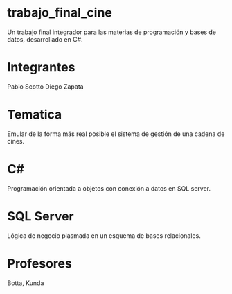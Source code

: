 # trabajo_final_cine
Un trabajo final integrador para las materias de programación y bases de datos, desarrollado en C#.

# Integrantes
Pablo Scotto
Diego Zapata

# Tematica
Emular de la forma más real posible el sistema de gestión de una cadena de cines.

# C\#
Programación orientada a objetos con conexión a datos en SQL server.

# SQL Server
Lógica de negocio plasmada en un esquema de bases relacionales.

# Profesores
Botta, Kunda
